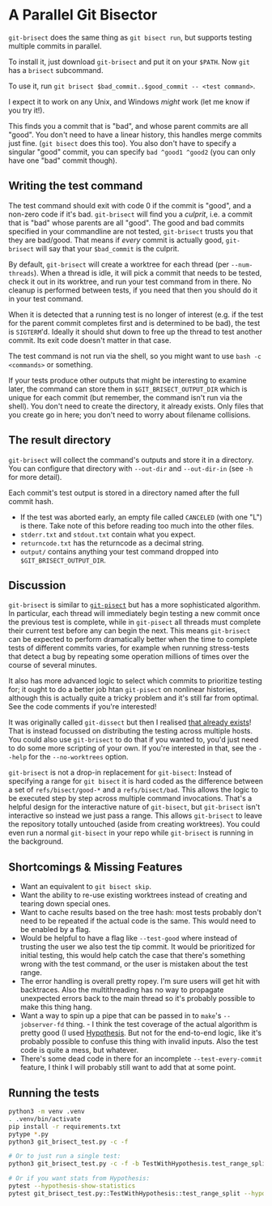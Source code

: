 # A Parallel Git Bisector

`git-brisect` does the same thing as `git bisect run`, but supports testing
multiple commits in parallel.

To install it, just download `git-brisect` and put it on your `$PATH`.
Now `git` has a `brisect` subcommand.

To use it, run `git brisect $bad_commit..$good_commit -- <test command>`.

I expect it to work on any Unix, and Windows _might_ work (let me know if you
try it!).

This finds you a commit that is "bad", and whose parent commits are all "good".
You don't need to have a linear history, this handles merge commits just fine.
(`git bisect` does this too). You also don't have to specify a singular "good"
commit, you can specify `bad ^good1 ^good2` (you can only have one "bad" commit
though).

## Writing the test command

The test command should exit with code 0 if the commit is "good", and a non-zero
code if it's bad. `git-brisect` will find you a _culprit_, i.e. a commit that is
"bad" whose parents are all "good". The good and bad commits specified in your
commandline are not tested, `git-brisect` trusts you that they are bad/good.
That means if _every_ commit is actually good, `git-brisect` will say that your
`$bad_commit` is the culprit.

By default, `git-brisect` will create a worktree for each thread (per
`--num-threads`). When a thread is idle, it will pick a commit that needs to be
tested, check it out in its worktree, and run your test command from in there.
No cleanup is performed between tests, if you need that then you should do it in
your test command.

When it is detected that a running test is no longer of interest (e.g. if the
test for the parent commit completes first and is determined to be bad), the
test is `SIGTERM`'d. Ideally it should shut down to free up the thread to test
another commit. Its exit code doesn't matter in that case.

The test command is not run via the shell, so you might want to use `bash -c
<commands>` or something.

If your tests produce other outputs that might be interesting to examine later,
the command can store them in `$GIT_BRISECT_OUTPUT_DIR` which is unique for each
commit (but remember, the command isn't run via the shell). You don't need to
create the directory, it already exists. Only files that you create go in here;
you don't need to worry about filename collisions.

## The result directory

`git-brisect` will collect the command's outputs and store it in a directory.
You can configure that directory with `--out-dir` and `--out-dir-in` (see `-h`
for more detail).

Each commit's test output is stored in a directory named after the full
commit hash.

 - If the test was aborted early, an empty file called `CANCELED` (with one
   "L") is there. Take note of this before reading too much into the other
   files.
 - `stderr.txt` and `stdout.txt` contain what you expect.
 - `returncode.txt` has the returncode as a decimal string.
 - `output/` contains anything your test command dropped into
   `$GIT_BRISECT_OUTPUT_DIR`.

## Discussion

`git-brisect` is similar to
[`git-pisect`](https://github.com/hoelzro/git-pisect/blob/master/git-pisect) but
has a more sophisticated algorithm. In particular, each thread will immediately
begin testing a new commit once the previous test is complete, while in
`git-pisect` all threads must complete their current test before any can begin
the next. This means `git-brisect` can be expected to perform dramatically
better when the time to complete tests of different commits varies, for example
when running stress-tests that detect a bug by repeating some operation millions
of times over the course of several minutes.

It also has more advanced logic to select which commits to prioritize testing
for; it ought to do a better job htan `git-pisect` on nonlinear histories,
although this is actually quite a tricky problem and it's still far from
optimal. See the code comments if you're interested!

It was originally called `git-dissect` but then I realised [that already
exists](https://github.com/talshorer/git-dissect)! That is instead focussed on
distributing the testing across multiple hosts. You could also use `git-brisect`
to do that if you wanted to, you'd just need to do some more scripting of your
own. If you're interested in that, see the `--help` for the `--no-worktrees`
option.

`git-brisect` is not a drop-in replacement for `git-bisect`: Instead of
specifying a range for `git bisect` it is hard coded as the difference between a
set of `refs/bisect/good-*` and a `refs/bisect/bad`. This allows the logic to be
executed step by step across multiple command invocations. That's a helpful
design for the interactive nature of `git-bisect`, but `git-brisect` isn't
interactive so instead we just pass a range. This allows `git-brisect` to leave
the repository totally untouched (aside from creating worktrees). You could even
run a normal `git-bisect` in your repo while `git-brisect` is running in the
background.

## Shortcomings & Missing Features

 - Want an equivalent to `git bisect skip`.
 - Want the ability to re-use existing worktrees instead of creating and tearing down
   special ones.
 - Want to cache results based on the tree hash: most tests probably don't need
   to be repeated if the actual code is the same. This would need to be enabled
   by a flag.
 - Would be helpful to have a flag like `--test-good` where instead of trusting
   the user we also test the tip commit. It would be prioritized for initial
   testing, this would help catch the case that there's something wrong with the
   test command, or the user is mistaken about the test range.
 - The error handling is overall pretty ropey. I'm sure users will get hit with
   backtraces. Also the multithreading has no way to propagate unexpected errors
   back to the main thread so it's probably possible to make this thing hang.
 - Want a way to spin up a pipe that can be passed in to `make`'s
   `--jobserver-fd` thing.  - I think the test coverage of the actual algorithm
   is pretty good (I used [Hypothesis](https://hypothesis.readthedocs.io). But
   not for the end-to-end logic, like it's probably possible to confuse this
   thing with invalid inputs. Also the test code is quite a mess, but whatever.
 - There's some dead code in there for an incomplete `--test-every-commit`
   feature, I think I will probably still want to add that at some point.

## Running the tests

```sh
python3 -m venv .venv
. .venv/bin/activate
pip install -r requirements.txt
pytype *.py
python3 git_brisect_test.py -c -f

# Or to just run a single test:
python3 git_brisect_test.py -c -f -b TestWithHypothesis.test_range_split

# Or if you want stats from Hypothesis:
pytest --hypothesis-show-statistics
pytest git_brisect_test.py::TestWithHypothesis::test_range_split --hypothesis-show-statistics
```